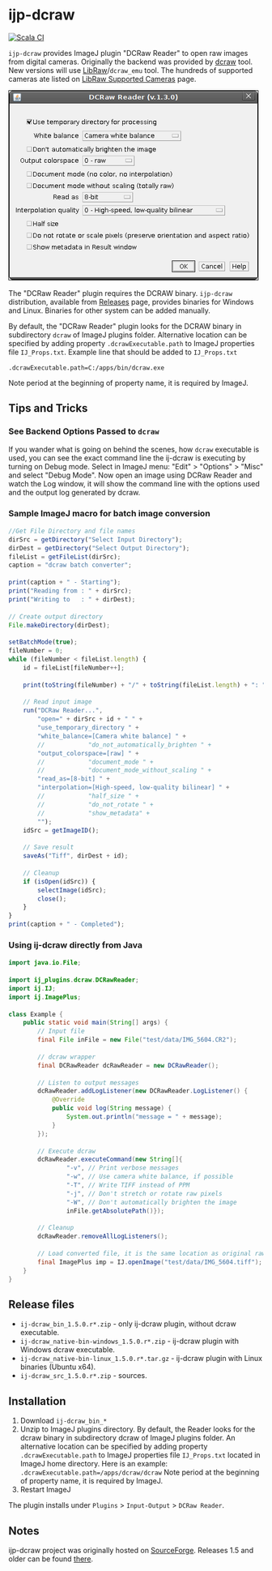 ijp-dcraw
=========

[![Scala CI](https://github.com/ij-plugins/ijp-dcraw/actions/workflows/scala.yml/badge.svg)](https://github.com/ij-plugins/ijp-dcraw/actions/workflows/scala.yml)

`ijp-dcraw` provides ImageJ plugin "DCRaw Reader" to open raw images from digital cameras. Originally the backend was
provided by [dcraw] tool. New versions will use [LibRaw]/`dcraw_emu` tool. The hundreds of supported cameras ate listed
on [LibRaw Supported Cameras] page.

![Image Calibrator](assets/DCRaw_Reader_Dialog.png)

The "DCRaw Reader" plugin requires the DCRAW binary. `ijp-dcraw` distribution, available from [Releases] page, provides
binaries for Windows and Linux. Binaries for other system can be added manually.

By default, the "DCRaw Reader" plugin looks for the DCRAW binary in subdirectory `dcraw` of ImageJ plugins folder.
Alternative location can be specified by adding property `.dcrawExecutable.path` to ImageJ properties
file `IJ_Props.txt`. Example line that should be added to `IJ_Props.txt`

```
.dcrawExecutable.path=C:/apps/bin/dcraw.exe
```

Note period at the beginning of property name, it is required by ImageJ.

Tips and Tricks
---------------

### See Backend Options Passed to `dcraw`

If you wander what is going on behind the scenes, how `dcraw` executable is used, you can see the exact command line the
ij-dcraw is executing by turning on Debug mode. Select in ImageJ menu: "Edit" > "Options" > "Misc" and select "Debug
Mode". Now open an image using DCRaw Reader and watch the Log window, it will show the command line with the options
used and the output log generated by dcraw.

### Sample ImageJ macro for batch image conversion

```javascript
//Get File Directory and file names
dirSrc = getDirectory("Select Input Directory");
dirDest = getDirectory("Select Output Directory");
fileList = getFileList(dirSrc);
caption = "dcraw batch converter";

print(caption + " - Starting");
print("Reading from : " + dirSrc);
print("Writing to   : " + dirDest);

// Create output directory
File.makeDirectory(dirDest);

setBatchMode(true);
fileNumber = 0;
while (fileNumber < fileList.length) {
    id = fileList[fileNumber++];

    print(toString(fileNumber) + "/" + toString(fileList.length) + ": " + id);

    // Read input image
    run("DCRaw Reader...",
        "open=" + dirSrc + id + " " +
        "use_temporary_directory " +
        "white_balance=[Camera white balance] " +
        //            "do_not_automatically_brighten " +
        "output_colorspace=[raw] " +
        //            "document_mode " +
        //            "document_mode_without_scaling " +
        "read_as=[8-bit] " +
        "interpolation=[High-speed, low-quality bilinear] " +
        //            "half_size " +
        //            "do_not_rotate " +
        //            "show_metadata" +
        "");
    idSrc = getImageID();

    // Save result
    saveAs("Tiff", dirDest + id);

    // Cleanup
    if (isOpen(idSrc)) {
        selectImage(idSrc);
        close();
    }
}
print(caption + " - Completed");
```

### Using ij-dcraw directly from Java

```java
import java.io.File;

import ij_plugins.dcraw.DCRawReader;
import ij.IJ;
import ij.ImagePlus;

class Example {
    public static void main(String[] args) {
        // Input file
        final File inFile = new File("test/data/IMG_5604.CR2");

        // dcraw wrapper
        final DCRawReader dcRawReader = new DCRawReader();

        // Listen to output messages
        dcRawReader.addLogListener(new DCRawReader.LogListener() {
            @Override
            public void log(String message) {
                System.out.println("message = " + message);
            }
        });

        // Execute dcraw
        dcRawReader.executeCommand(new String[]{
                "-v", // Print verbose messages
                "-w", // Use camera white balance, if possible
                "-T", // Write TIFF instead of PPM
                "-j", // Don't stretch or rotate raw pixels
                "-W", // Don't automatically brighten the image
                inFile.getAbsolutePath()});

        // Cleanup
        dcRawReader.removeAllLogListeners();

        // Load converted file, it is the same location as original raw file but with extension '.tiff'
        final ImagePlus imp = IJ.openImage("test/data/IMG_5604.tiff");
    }
}

```

Release files
-------------

* `ij-dcraw_bin_1.5.0.r*.zip` - only ij-dcraw plugin, without dcraw executable.
* `ij-dcraw_native-bin-windows_1.5.0.r*.zip` - ij-dcraw plugin with Windows dcraw executable.
* `ij-dcraw_native-bin-linux_1.5.0.r*.tar.gz` - ij-dcraw plugin with Linux binaries (Ubuntu x64).
* `ij-dcraw_src_1.5.0.r*.zip` - sources.

Installation
------------

1. Download `ij-dcraw_bin_*`
2. Unzip to ImageJ plugins directory. By default, the Reader looks for the dcraw binary in subdirectory dcraw of ImageJ
   plugins folder. An alternative location can be specified by adding property `.dcrawExecutable.path` to ImageJ
   properties file `IJ_Props.txt` located in ImageJ home directory. Here is an example:
   `.dcrawExecutable.path=/apps/dcraw/dcraw`
   Note period at the beginning of property name, it is required by ImageJ.
3. Restart ImageJ

The plugin installs under `Plugins` > `Input-Output` > `DCRaw Reader`.


Notes
-----

ijp-dcraw project was originally hosted on [SourceForge]. Releases 1.5 and older can be found [there][SourceForge].

[dcraw]: https://en.wikipedia.org/wiki/Dcraw

[LibRaw]: https://www.libraw.org/about

[LibRaw Supported Cameras]: https://www.libraw.org/supported-cameras

[Releases]: https://github.com/ij-plugins/ijp-dcraw/releases

[SourceForge]: http://ij-plugins.sourceforge.net/plugins/dcraw/index.html